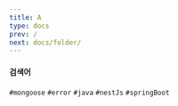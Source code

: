 ```yaml
---
title: A
type: docs
prev: /
next: docs/folder/
---
```




#### 검색어
`#mongoose` `#error`
`#java`
`#nestJs`
`#springBoot`

